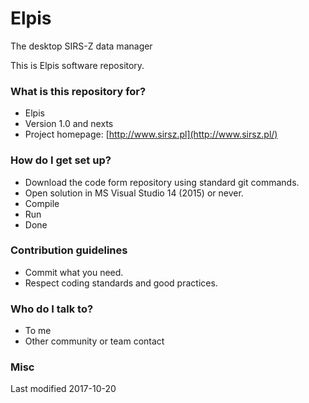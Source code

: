 # Elpis
The desktop SIRS-Z data manager


This is Elpis software repository.

### What is this repository for?

* Elpis
* Version 1.0 and nexts
* Project homepage: [http://www.sirsz.pl](http://www.sirsz.pl/)

### How do I get set up?

* Download the code form repository using standard git commands.
* Open solution in MS Visual Studio 14 (2015) or never.
* Compile
* Run
* Done

### Contribution guidelines

* Commit what you need.
* Respect coding standards and good practices.

### Who do I talk to?

* To me
* Other community or team contact

### Misc
Last modified 2017-10-20